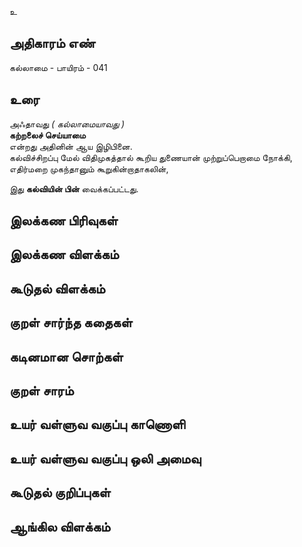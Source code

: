 உ


## அதிகாரம் எண்

கல்லாமை - பாயிரம் - 041

## உரை

அஃதாவது _( கல்லாமையாவது )_  
**கற்றலைச் செய்யாமை**  
என்றது அதினின் ஆய இழிபினை.  
கல்விச்சிறப்பு மேல் விதிமுகத்தால் கூறிய துணையான் முற்றுப்பெறாமை நோக்கி,  
எதிர்மறை முகந்தானும் கூறுகின்றாதாகலின்,  

இது **கல்வியின் பின்** வைக்கப்பட்டது.

## இலக்கண பிரிவுகள் 


## இலக்கண விளக்கம்


## கூடுதல் விளக்கம்


## குறள் சார்ந்த கதைகள் 


## கடினமான சொற்கள்


## குறள் சாரம் 


## உயர் வள்ளுவ வகுப்பு காணொளி


## உயர் வள்ளுவ வகுப்பு ஒலி அமைவு 


## கூடுதல் குறிப்புகள்


## ஆங்கில விளக்கம்

